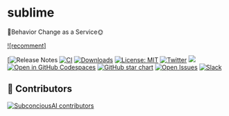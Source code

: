 # sublime
🧠Behavior Change as a Service🌞


[![recomment]](https://ideas.subconscious.ai/)

[![Release Notes](https://docs.google.com/document/d/1BVZsVeQnk9AMC1zxN3pw_LPjOKrEtBVPXmmiqTDdzVs/edit#heading=h.cok4hkezrxg)
[![CI]()]()
[![Downloads](https://static.pepy.tech/badge/langchain/month)](https://pepy.tech/project/langchain)
[![License: MIT](https://img.shields.io/badge/License-MIT-yellow.svg)](https://opensource.org/licenses/MIT)
[![Twitter](https://img.shields.io/twitter/url/https/twitter.com/langchainai.svg?style=social&label=Follow%20%40LangChainAI)](https://twitter.com/langchainai)
[![](https://dcbadge.vercel.app/api/server/6adMQxSpJS?compact=true&style=flat)](https://discord.com/invite/3bgj4ZhABz)
[![Open in GitHub Codespaces](https://github.com/codespaces/badge.svg)](https://codespaces.new/langchain-ai/langchain)
[![GitHub star chart](https://img.shields.io/github/stars/langchain-ai/langchain?style=social)](https://star-history.com/#Subconscious-ai/sublime/)
[![Open Issues](https://img.shields.io/github/issues-raw/langchain-ai/langchain)](https://github.com/Subconscious-ai/sublime/issues)
[![Slack](https://img.shields.io/badge/slack--channel-blue?logo=slack)]()

<!-- [![Go Reference](https://pkg.go.dev/badge/github.com/weaviate/weaviate.svg)](https://pkg.go.dev/github.com/weaviate/weaviate)
[![Build Status](https://github.com/weaviate/weaviate/actions/workflows/.github/workflows/pull_requests.yaml/badge.svg?branch=main)](https://github.com/weaviate/weaviate/actions/workflows/.github/workflows/pull_requests.yaml)
[![Go Report Card](https://goreportcard.com/badge/github.com/weaviate/weaviate)](https://goreportcard.com/report/github.com/weaviate/weaviate)
[![Coverage Status](https://codecov.io/gh/weaviate/weaviate/branch/main/graph/badge.svg)](https://codecov.io/gh/weaviate/weaviate)
[![Slack](https://img.shields.io/badge/slack--channel-blue?logo=slack)](https://weaviate.io/slack)
[![GitHub Tutorials](https://img.shields.io/badge/Weaviate_Tutorials-green)](https://github.com/weaviate-tutorials/) 
[![Open in Dev Containers](https://img.shields.io/static/v1?label=Dev%20Containers&message=Open&color=blue&logo=visualstudiocode)](https://vscode.dev/redirect?url=vscode://ms-vscode-remote.remote-containers/cloneInVolume?url=https://github.com/langchain-ai/langchain)-->


## 🌟 Contributors

[![SubconciousAI contributors](https://contrib.rocks/image?repo=langchain-ai/langchain&max=2000)](https://github.com/Subconscious-ai/sublime/graphs/contributors)
